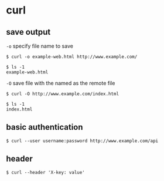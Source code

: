 # curl

## save output

`-o` specify file name to save

```console
$ curl -o example-web.html http://www.example.com/

$ ls -1
example-web.html
```

`-O` save file with the named as the remote file

```console
$ curl -O http://www.example.com/index.html

$ ls -1
index.html
```

## basic authentication

```console
$ curl --user username:password http://www.example.com/api
```

## header

```console
$ curl --header 'X-key: value'
```
